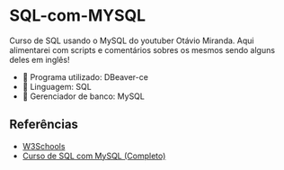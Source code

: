 # SQL-com-MYSQL
Curso de SQL usando o MySQL do youtuber Otávio Miranda. Aqui alimentarei com scripts e comentários sobres os mesmos sendo alguns deles em inglês!

- 🤝 Programa utilizado: DBeaver-ce
- 🤝 Linguagem: SQL
- 🤝 Gerenciador de banco: MySQL


## Referências

- <a href="https://www.w3schools.com/mysql/default.asp">W3Schools</a>
- <a href="https://youtube.com/playlist?list=PLbIBj8vQhvm2WT-pjGS5x7zUzmh4VgvRk">Curso de SQL com MySQL (Completo)</a>





